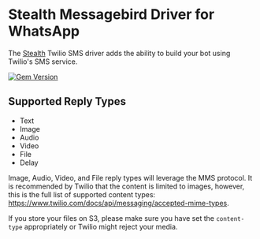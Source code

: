 # Stealth Messagebird Driver for WhatsApp

The [Stealth](https://github.com/hellostealth/stealth) Twilio SMS driver adds the ability to build your bot using Twilio's SMS service.

[![Gem Version](https://badge.fury.io/rb/stealth-twilio.svg)](https://badge.fury.io/rb/stealth-twilio)

## Supported Reply Types

* Text
* Image
* Audio
* Video
* File
* Delay

Image, Audio, Video, and File reply types will leverage the MMS protocol. It is recommended by Twilio that
the content is limited to images, however, this is the full list of supported content types: https://www.twilio.com/docs/api/messaging/accepted-mime-types.

If you store your files on S3, please make sure you have set the `content-type` appropriately or Twilio might reject your media.
